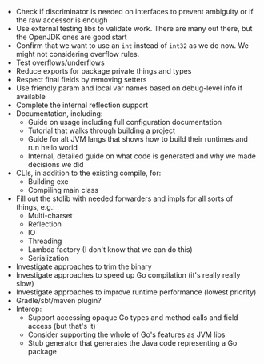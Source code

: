 
* Check if discriminator is needed on interfaces to prevent ambiguity or if the raw accessor is enough
* Use external testing libs to validate work. There are many out there, but the OpenJDK ones are good start
* Confirm that we want to use an `int` instead of `int32` as we do now. We might not considering overflow rules.
* Test overflows/underflows
* Reduce exports for package private things and types
* Respect final fields by removing setters
* Use friendly param and local var names based on debug-level info if available
* Complete the internal reflection support
* Documentation, including:
  * Guide on usage including full configuration documentation
  * Tutorial that walks through building a project
  * Guide for alt JVM langs that shows how to build their runtimes and run hello world
  * Internal, detailed guide on what code is generated and why we made decisions we did
* CLIs, in addition to the existing compile, for:
  * Building exe
  * Compiling main class
* Fill out the stdlib with needed forwarders and impls for all sorts of things, e.g.:
    * Multi-charset
    * Reflection
    * IO
    * Threading
    * Lambda factory (I don't know that we can do this)
    * Serialization
* Investigate approaches to trim the binary
* Investigate approaches to speed up Go compilation (it's really really slow)
* Investigate approaches to improve runtime performance (lowest priority)
* Gradle/sbt/maven plugin?
* Interop:
  * Support accessing opaque Go types and method calls and field access (but that's it)
  * Consider supporting the whole of Go's features as JVM libs
  * Stub generator that generates the Java code representing a Go package